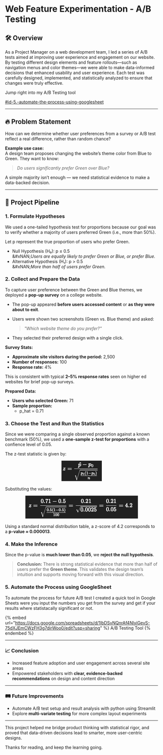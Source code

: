 # Web Feature Experimentation - A/B Testing

## 🛠️ Overview

As a Project Manager on a web development team, I led a series of A/B tests aimed at improving user experience and engagement on our website. By testing different design elements and feature rollouts—such as navigation menus and color themes—we were able to make data-informed decisions that enhanced usability and user experience. Each test was carefully designed, implemented, and statistically analyzed to ensure that changes were truly effective.

Jump right into my A/B Testing tool

[#id-5.-automate-the-process-using-googlesheet](web-feature-experimentation-a-b-testing.md#id-5.-automate-the-process-using-googlesheet "mention")

***

## 🔥 Problem Statement

How can we determine whether user preferences from a survey or A/B test reflect a real difference, rather than random chance?

**Example use case:**\
A design team proposes changing the website’s theme color from Blue to Green. They want to know:

> _Do users significantly prefer Green over Blue?_

A simple majority isn’t enough — we need statistical evidence to make a data-backed decision.

***

## 🧩 Project Pipeline

### **1. Formulate Hypotheses**

We used a one-tailed hypothesis test for proportions because our goal was to verify whether a majority of users preferred Green (i.e., more than 50%).

Let p represent the true proportion of users who prefer Green.

* Null Hypothesis (H₀): p ≤ 0.5\
  &#xNAN;_&#x55;sers are equally likely to prefer Green or Blue, or prefer Blue._
* Alternative Hypothesis (H₁): p > 0.5\
  &#xNAN;_&#x4D;ore than half of users prefer Green._

### 2. Collect and Prepare the Data

To capture user preference between the Green and Blue themes, we deployed a **pop-up survey** on a college website.

* The pop-up appeared **before users accessed content** or **as they were about to exit**.
*   Users were shown two screenshots (Green vs. Blue theme) and asked:

    > _"Which website theme do you prefer?"_
* They selected their preferred design with a single click.

**Survey Stats:**

* **Approximate site visitors during the period:** 2,500
* **Number of responses:** 100
* **Response rate:** 4%

This is consistent with typical **2–5% response rates** seen on higher ed websites for brief pop-up surveys.

**Prepared Data:**

* **Users who selected Green:** 71
* **Sample proportion:**
  * p\_hat = 0.71

### 3. Choose the Test and Run the Statistics

Since we were comparing a single observed proportion against a known benchmark (50%), we used a **one-sample z-test for proportions** with a confience level of 0.05.

The z-test statistic is given by:

<p align="center"><img src="../.gitbook/assets/Screen Shot 2025-06-28 at 10.29.54 PM.png" alt=""></p>

Substituting the values:

<p align="center"><img src="../.gitbook/assets/Screen Shot 2025-06-28 at 10.28.24 PM.png" alt=""></p>

Using a standard normal distribution table, a z-score of 4.2 corresponds to a **p-value ≈ 0.000013**.

### 4. Make the Inference

Since the p-value is **much lower than 0.05**, we **reject the null hypothesis**.

> **Conclusion:** There is strong statistical evidence that more than half of users prefer the **Green theme**. This validates the design team’s intuition and supports moving forward with this visual direction.

### 5.  Automate the Process using GoogleSheet

To automate the process for future A/B test I created a quick tool in Google Sheets were you input the numbers you get from the survey and get if your results where statistacally significant or not.

{% embed url="https://docs.google.com/spreadsheets/d/1IbDSvNQnrAf4NlyiGevS-75dXJEmCWzFH3g7dirWoo0/edit?usp=sharing" %}
A/B Testing Tool
{% endembed %}

***

### 📈 Conclusion

* Increased feature adoption and user engagement across several site areas
* Empowered stakeholders with **clear, evidence-backed recommendations** on design and content direction

***

### 🛤️ Future Improvements

* Automate A/B test setup and result analysis with python using Streamlit
* Explore **multi-variate testing** for more complex layout experiments

***

This project helped me bridge product thinking with statistical rigor, and proved that data-driven decisions lead to smarter, more user-centric designs.

Thanks for reading, and keep the learning going.
